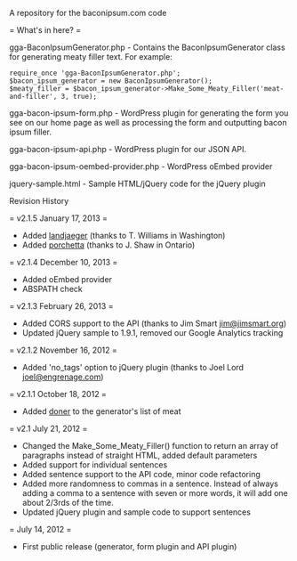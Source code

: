 A repository for the baconipsum.com code

= What's in here? =

gga-BaconIpsumGenerator.php - Contains the BaconIpsumGenerator class for generating meaty filler text.  For example:

	require_once 'gga-BaconIpsumGenerator.php';
	$bacon_ipsum_generator = new BaconIpsumGenerator();
	$meaty_filler = $bacon_ipsum_generator->Make_Some_Meaty_Filler('meat-and-filler', 3, true);


gga-bacon-ipsum-form.php - WordPress plugin for generating the form you see on our home page as well as processing the form and outputting bacon ipsum filler.

gga-bacon-ipsum-api.php - WordPress plugin for our JSON API.

gga-bacon-ipsum-oembed-provider.php - WordPress oEmbed provider

jquery-sample.html - Sample HTML/jQuery code for the jQuery plugin


Revision History

= v2.1.5 January 17, 2013 =
* Added [landjaeger](http://en.wikipedia.org/wiki/Landj%C3%A4ger) (thanks to T. Williams in Washington)
* Added [porchetta](http://en.wikipedia.org/wiki/Porchetta) (thanks to J. Shaw in Ontario)

= v2.1.4 December 10, 2013 =
* Added oEmbed provider
* ABSPATH check

= v2.1.3 February 26, 2013 =
* Added CORS support to the API (thanks to Jim Smart jim@jimsmart.org)
* Updated jQuery sample to 1.9.1, removed our Google Analytics tracking

= v2.1.2 November 16, 2012 =
* Added 'no_tags' option to jQuery plugin (thanks to Joel Lord joel@engrenage.com)

= v2.1.1 October 18, 2012 =
* Added [doner](http://en.wikipedia.org/wiki/Doner_kebab) to the generator's list of meat

= v2.1 July 21, 2012 =
* Changed the Make_Some_Meaty_Filler() function to return an array of paragraphs instead of straight HTML, added default parameters
* Added support for individual sentences
* Added sentence support to the API code, minor code refactoring
* Added more randomness to commas in a sentence.  Instead of always adding a
  comma to a sentence with seven or more words, it will add one about 2/3rds of the time.
* Updated jQuery plugin and sample code to support sentences

= July 14, 2012 =
* First public release (generator, form plugin and API plugin)

